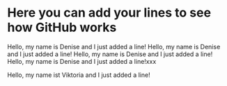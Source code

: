 # Here you can add your lines to see how GitHub works 

Hello, my name is Denise and I just added a line!
Hello, my name is Denise and I just added a line!
Hello, my name is Denise and I just added a line!
Hello, my name is Denise and I just added a line!xxx

Hello, my name ist Viktoria and I just added a line!
